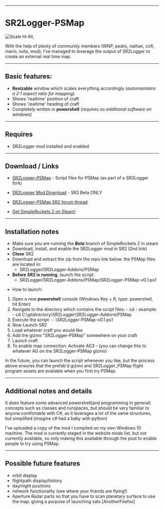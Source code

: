 ___

# SR2Logger-PSMap
![Scale](https://i.ibb.co/ZKNgkXY/SR2-Logger-PSMap.png)
Hi All,

With the help of plenty of community members (WNP, pedro, nathan, cofi, mario, nota, mod), I've managed to leverage the output of SR2Logger to create an external real time map. 
___

## Basic features: 
* **Resizable** window which scales everything accordingly (*automaintains a 2:1 aspect ratio for mapping*) 
* Shows 'realtime' position of craft 
* Shows 'realtime' heading of craft
* Completely written in **powershell** (*requires no additional software on windows*)
___

## Requires
* SR2Logger mod installed and enabled
___

## Download / Links
  - [SR2Logger-PSMap](https://github.com/nethereal/SR2Logger) - Script files for PSMap (as part of a SR2Logger fork)

  - [SR2Logger Mod Download](https://drive.google.com/file/d/1WReOzMlEweiYChXjeBBmXfnQtqpOKhos/view?usp=sharing) - SR2 Beta ONLY

  - [SR2Logger-PSMap SR2 forum thread](https://www.simplerockets.com/Forums/View/56931)

  - [Get SimpleRockets 2 on Steam!](https://store.steampowered.com/widget/870200/)
___

## Installation notes
* Make sure you are running the ***Beta*** branch of SimpleRockets 2 in steam
* Download, install, and enable the SR2Logger mod in SR2 (2nd link)
* **Close** SR2
* Download and extract the zip from the repo link below. the PSMap files are located in: 
  - <extractionpath>SR2Logger/SR2Logger-Addons/PSMap
* **Before SR2 is running**, launch the script:   
  - SR2Logger/SR2Logger-Addons/PSMap/SR2Logger-PSMap-v0.1.ps1
-  How to launch: 
1. Open a new **powershell** console (Windows Key + R, type: powershell, hit Enter)
2.  Navigate to the directory which contains the script files:
        - cd <fullpath>
        - example:
          - cd C:\gitdirectory\SR2Logger\SR2Logger-Addons\PSMap
3. Execute the script:
          - .\SR2Logger-PSMap-v0.1.ps1
4. Now Launch SR2
5. Load whatever craft you would like
6. Add the gizmo "SR2Logger-PSMap" somewhere on your craft
7. Launch craft
8. To enable map connection: Activate AG3 
        - (you can change this to whatever AG on the SR2Logger-PSMap gizmo)

In the future, you can launch the script whenever you like, but the process above ensures that the prefab'd gizmo and SR2Logger_PSMap flight program assets are available when you first try PSMap.
___

## Additional notes and details
It does feature some advanced powershell(and programming in general) concepts such as classes and runspaces, but should be very familiar to anyone comfortable with C#, as it leverages a lot of the same structures, but simplified (imagine c# had a baby with python) 

I've uploaded a copy of the mod I compiled on my own Windows 10 machine. The mod is currently staged in the website mods list, but not currently available, so only making this available through the post to enable people to try using PSMap.
___

## Possible future features
* orbit display
* flightpath display/history
* day/night positions
* network functionality (see where your friends are flying!)
* Aperture Radar parts so that you have to scan planetary surface to use the map: giving a purpose of launching sats [AnotherFirefox]
